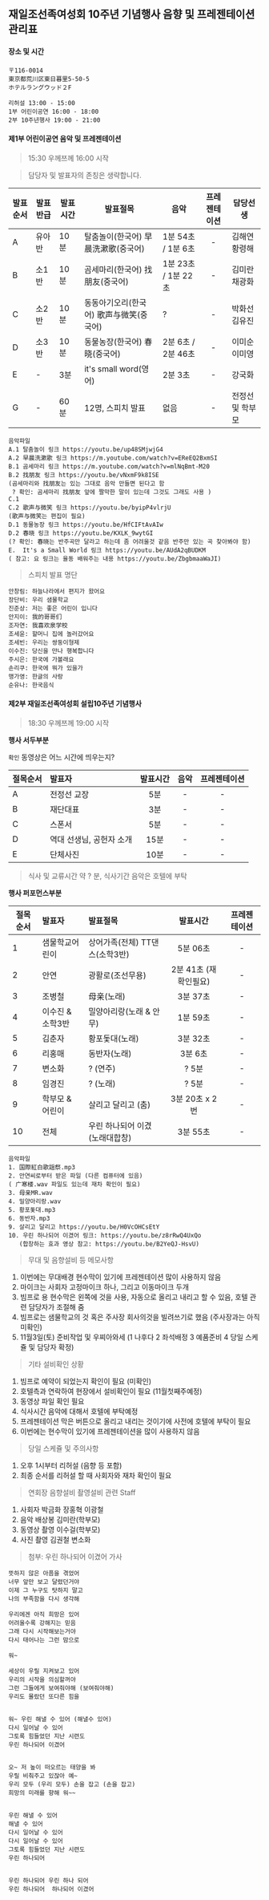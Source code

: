 ## 재일조선족여성회 10주년 기념행사 음향 및 프레젠테이션 관리표 

#### 장소 및 시간
 
```
〒116‐0014　
東京都荒川区東日暮里5‐50‐5　
ホテルラングウッド２F

리허설 13:00 - 15:00 
1부 어린이공연 16:00 - 18:00 
2부 10주년행사 19:00 - 21:00 

```

#### 제1부 어린이공연 음악 및 프레젠테이션 

> 15:30 우께쯔께 16:00 시작 

> 담당자 및 발표자의 존칭은 생략합니다.

발표순서 | 발표반급 | 발표시간 | 발표절목 | 음악 | 프레젠테이션 | 담당선생 
---|---|---|---|---|:---:|---
A|유아반|10분| 탈춤놀이(한국어) 早晨洗漱歌(중국어)| 1분 54초 / 1분 6초 | - | 김해연 황령해
B|소1반|10분| 곰세마리(한국어) 找朋友(중국어)|1분 23초 / 1분 22초 | - | 김미란 채광화
C|소2반|10분| 동동아기오리(한국어) 歌声与微笑(중국어)| ?| -| 박화선 김유진
D|소3반|10분| 동물농장(한국어) 春晓(중국어)|2분 6초 / 2분 46초 |-|이미순 이미영
E|-|3분| it's small word(영어) | 2분 3초 | - | 강국화 
G|-|60분| 12명, 스피치 발표 | 없음 | - | 전정선 및 학부모

```
음악파일
A.1 탈춤놀이 링크 https://youtu.be/up48SMjwjG4 
A.2 早晨洗漱歌 링크 https://m.youtube.com/watch?v=EReEQ2BxmSI
B.1 곰세마리 링크 https://m.youtube.com/watch?v=mlNqBmt-M20
B.2 找朋友 링크 https://youtu.be/vNxmF9k8ISE
(곰세마리와 找朋友는 있는 그대로 음악 만들면 된다고 함 
 ? 확인: 곰세마리 找朋友 앞에 짤막한 말이 있는데 그것도 그래도 사용 )
C.1
C.2 歌声与微笑 링크 https://youtu.be/byipP4vlrjU
(歌声与微笑는 편집이 필요)
D.1 동물농장 링크 https://youtu.be/HfCIFtAvAIw
D.2 春晓 링크 https://youtu.be/KXLK_9wytGI
(? 확인: 春晓는 반주곡만 달라고 하는데 좀 어려울것 같음 반주만 있는 곡 찾아봐야 함)
E.  It's a Small World 링크 https://youtu.be/AUdA2qBUDKM
( 참고: 요 링크는 율동 배워주는 내용 https://youtu.be/ZbgbmaaWaJI) 

```


> 스피치 발표 명단

``` 
안창림: 하늘나라에서 편지가 왔어요 
장단비: 우리 샘물학교 
진준상: 저는 좋은 어린이 입니다
안지이: 我的哥哥们
조자연: 我喜欢泉学校
조세윤: 할머니 집에 놀러갔어요 
조세빈: 우리는 쌍둥이형제 
이수진: 당신을 만나 행복합니다
주시은: 한국에 가볼래요 
손리쿠: 한국에 뭐가 있을가
맹가영: 한글의 사랑 
순유나: 한국음식 
```

#### 제2부 재일조선족여성회 설립10주년 기념행사 

> 18:30 우께쯔께 19:00 시작 

**행사 서두부분** 

`확인` 동영상은 어느 시간에 띄우는지?

절목순서 | 발표자 | 발표시간 | 음악 | 프레젠테이션 
---|:---|:---:|:---:|:---:
A | 전정선 교장 | 5분 | - | - 
B | 재단대표 | 3분 | - | - 
C | 스폰서 | 5분 | - | - 
D | 역대 선생님, 공헌자 소개 | 15분 | - | - 
E | 단체사진 | 10분 | - | - 

> 식사 및 교류시간 약 ? 분, 식사기간 음악은 호텔에 부탁 
 
**행사 퍼포먼스부분** 

절목순서 | 발표자 | 발표절목 | 발표시간 | 프레젠테이션 
---|:---|:---|:---:|:---:
1 | 샘물학교어린이 | 상어가족(전체) TT댄스(소학3반) | 5분 06초 | - 
2 | 안연 | 광활로(조선무용) | 2분 41초 (재확인필요)  | -
3 | 조병철 | 母亲(노래) | 3분 37초 | - 
4 | 이수진 & 소학3반 | 밀양아리랑(노래 & 안무) | 1분 59초 | -
5 | 김춘자 | 황포돛대(노래) | 3분 32초 | -
6 | 리홍매 | 동반자(노래) | 3분 6초 | -
7 | 변소화 | ? (연주) | ? 5분 | -
8 | 임경진 | ? (노래) | ? 5분 | -
9 | 학부모 & 어린이 | 살리고 달리고 (춤) | 3분 20초 x 2번 | -
10 | 전체 | 우린 하나되어 이겼 (노래대합창) | 3분 55초 | -

```
음악파일
1. 国際紅白歌謡祭.mp3
2. 안연씨로부터 받은 파일 (다른 컴퓨터에 있음)
( 广寒楼.wav 파일도 있는데 재차 확인이 필요)
3. 母亲MR.wav
4. 밀양아리랑.wav
5. 황포돛대.mp3
6. 동반자.mp3
9. 살리고 달리고 https://youtu.be/H0VcOHCsEtY
10. 우린 하나되어 이겼어 링크: https://youtu.be/z8rRwQ4UxQo
   (합창하는 효과 영상 참고: https://youtu.be/B2YeQJ-HsvU) 

```

> 무대 및 음향설비 등 메모사항 
1. 이번에는 무대배경 현수막이 있기에 프레젠테이션 많이 사용하지 않음 
2. 마이크는 사회자 고정마이크 하나, 그리고 이동마이크 두개
3. 빔프로 용 현수막은 왼쪽에 것을 사용, 자동으로 올리고 내리고 할 수 있음, 호텔 관련 담당자가 조절해 줌 
4. 빔프로는 샘물학교의 것 혹은 주사장 회사의것을 빌려쓰기로 했음 (주사장과는 아직 미확인) 
5. 11월3일(토) 준비작업 및 우찌아와세 (1 나후다 2 좌석배정 3 예품준비 4 당일 스케쥴 및 담당자 확정)

> 기타 설비확인 상황 
1. 빔프로 예약이 되었는지 확인이 필요 (미확인)
2. 호텔측과 연락하여 현장에서 설비확인이 필요 (11월첫째주예정)
3. 동영상 파일 확인 필요 
4. 식사시간 음악에 대해서 호텔에 부탁예정 
5. 프레젠테이션 막은 버튼으로 올리고 내리는 것이기에 사전에 호텔에 부탁이 필요 
6. 이번에는 현수막이 있기에 프레젠테이션을 많이 사용하지 않음 

> 당일 스케쥴 및 주의사항 
1. 오후 1시부터 리허설 (음향 등 포함)
2. 최종 순서를 리허설 할 때 사회자와 재차 확인이 필요 

> 연회장 음향설비 촬영설비 관련 Staff 
1. 사회자 박금화 장홍혁 이광철 
2. 음악 배상봉 김미란(학부모)
3. 동영상 촬영 이수걸(학부모)
4. 사진 촬영 김권철 변소화 

> 첨부: 우린 하나되어 이겼어 가사 

```
뜻하지 않은 아픔을 겪었어
너무 앞만 보고 달렸던거야
이제 그 누구도 탓하지 말고 
나의 부족함을 다시 생각해

우리에겐 아직 희망은 있어 
어려울수록 강해지는 믿음
그래 다시 시작해보는거야 
다시 태어나는 그런 맘으로 

워~

세상이 우릴 지켜보고 있어 
우리의 시작을 의심할꺼야
그런 그들에게 보여줘야해 (보여줘야해)
우리도 몰랐던 또다른 힘을  
 

워~ 우린 해낼 수 있어 (해낼수 있어)
다시 일어날 수 있어
그토록 힘들었던 지난 시련도 
우린 하나되어 이겼어 
 

오~ 저 높이 떠오르는 태양을 봐
우릴 비춰주고 있잖아 예~
우리 모두 (우리 모두) 손을 잡고 (손을 잡고)
희망의 미래를 향해 워~~ 


우린 해낼 수 있어
해낼 수 있어
다시 일어날 수 있어
다시 일어날 수 있어
그토록 힘들었던 지난 시련도
우린 하나되어 


우린 하나되어 우린 하나 되어 
우린 하나되어  하나되어 이겼어
```








